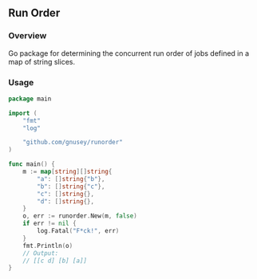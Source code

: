 ## Run Order

### Overview

Go package for determining the concurrent run order of jobs defined in a map of string slices.

### Usage

``` go
package main

import (
	"fmt"
	"log"

	"github.com/gnusey/runorder"
)

func main() {
	m := map[string][]string{
		"a": []string{"b"},
		"b": []string{"c"},
		"c": []string{},
		"d": []string{},
	}
	o, err := runorder.New(m, false)
	if err != nil {
		log.Fatal("F*ck!", err)
	}
	fmt.Println(o)
	// Output:
	// [[c d] [b] [a]]
}
```